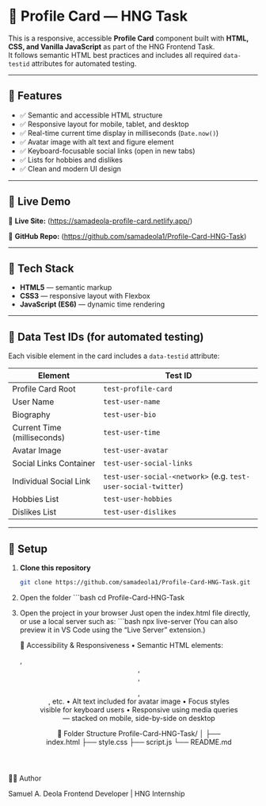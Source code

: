 # 🌟 Profile Card — HNG Task

This is a responsive, accessible **Profile Card** component built with **HTML, CSS, and Vanilla JavaScript** as part of the HNG Frontend Task.  
It follows semantic HTML best practices and includes all required `data-testid` attributes for automated testing.

---

## 🧠 Features

- ✅ Semantic and accessible HTML structure  
- ✅ Responsive layout for mobile, tablet, and desktop  
- ✅ Real-time current time display in milliseconds (`Date.now()`)  
- ✅ Avatar image with alt text and figure element  
- ✅ Keyboard-focusable social links (open in new tabs)  
- ✅ Lists for hobbies and dislikes  
- ✅ Clean and modern UI design  

---

## 📸 Live Demo

🔗 **Live Site:** (https://samadeola-profile-card.netlify.app/)

🔗 **GitHub Repo:** (https://github.com/samadeola1/Profile-Card-HNG-Task)

---

## 🧩 Tech Stack

- **HTML5** — semantic markup  
- **CSS3** — responsive layout with Flexbox  
- **JavaScript (ES6)** — dynamic time rendering  

---

## 🧪 Data Test IDs (for automated testing)

Each visible element in the card includes a `data-testid` attribute:

| Element | Test ID |
|----------|----------|
| Profile Card Root | `test-profile-card` |
| User Name | `test-user-name` |
| Biography | `test-user-bio` |
| Current Time (milliseconds) | `test-user-time` |
| Avatar Image | `test-user-avatar` |
| Social Links Container | `test-user-social-links` |
| Individual Social Link | `test-user-social-<network>` (e.g. `test-user-social-twitter`) |
| Hobbies List | `test-user-hobbies` |
| Dislikes List | `test-user-dislikes` |

---

## 🚀 Setup

1. **Clone this repository**
   ```bash
   git clone https://github.com/samadeola1/Profile-Card-HNG-Task.git
   
 2.	Open the folder
         ```bash
        cd Profile-Card-HNG-Task
    
3.	Open the project in your browser
        Just open the index.html file directly, or use a local server such as:
         ```bash
        npx live-server
        (You can also preview it in VS Code using the “Live Server” extension.)

    🧭 Accessibility & Responsiveness
	•	Semantic HTML elements: <article>, <header>, <section>, <figure>, <nav>, etc.
	•	Alt text included for avatar image
	•	Focus styles visible for keyboard users
	•	Responsive using media queries — stacked on mobile, side-by-side on desktop

    🧰 Folder Structure
    Profile-Card-HNG-Task/
│
├── index.html
├── style.css
├── script.js
└── README.md

👨‍💻 Author

Samuel A. Deola
Frontend Developer | HNG Internship

